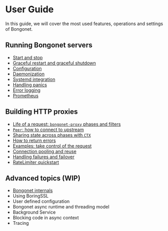 # User Guide

In this guide, we will cover the most used features, operations and settings of Bongonet.

## Running Bongonet servers

- [Start and stop](start_stop.md)
- [Graceful restart and graceful shutdown](graceful.md)
- [Configuration](conf.md)
- [Daemonization](daemon.md)
- [Systemd integration](systemd.md)
- [Handling panics](panic.md)
- [Error logging](error_log.md)
- [Prometheus](prom.md)

## Building HTTP proxies

- [Life of a request: `bongonet-proxy` phases and filters](phase.md)
- [`Peer`: how to connect to upstream](peer.md)
- [Sharing state across phases with `CTX`](ctx.md)
- [How to return errors](errors.md)
- [Examples: take control of the request](modify_filter.md)
- [Connection pooling and reuse](pooling.md)
- [Handling failures and failover](failover.md)
- [RateLimiter quickstart](rate_limiter.md)

## Advanced topics (WIP)

- [Bongonet internals](internals.md)
- Using BoringSSL
- User defined configuration
- Bongonet async runtime and threading model
- Background Service
- Blocking code in async context
- Tracing
